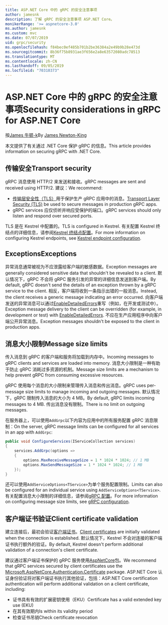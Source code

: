 ```yaml
---
title: ASP.NET Core 中的 gRPC 的安全注意事项
author: jamesnk
description: 了解 gRPC 的安全注意事项 ASP.NET Core。
monikerRange: '>= aspnetcore-3.0'
ms.author: jamesnk
ms.custom: mvc
ms.date: 07/07/2019
uid: grpc/security
ms.openlocfilehash: f84bec0ef485b701b2be36384a2e49b9b28e473d
ms.sourcegitcommit: 8b36f75b8931ae3f656e2a8e63572080adc78513
ms.translationtype: MT
ms.contentlocale: zh-CN
ms.lasthandoff: 09/05/2019
ms.locfileid: "70310373"
---
```

# <a name="security-considerations-in-grpc-for-aspnet-core"></a><span data-ttu-id="beb38-103">ASP.NET Core 中的 gRPC 的安全注意事项</span><span class="sxs-lookup"><span data-stu-id="beb38-103">Security considerations in gRPC for ASP.NET Core</span></span>

<span data-ttu-id="beb38-104">按[James 牛顿-k](https://twitter.com/jamesnk)</span><span class="sxs-lookup"><span data-stu-id="beb38-104">By [James Newton-King](https://twitter.com/jamesnk)</span></span>

<span data-ttu-id="beb38-105">本文提供了有关通过 .NET Core 保护 gRPC 的信息。</span><span class="sxs-lookup"><span data-stu-id="beb38-105">This article provides information on securing gRPC with .NET Core.</span></span>

## <a name="transport-security"></a><span data-ttu-id="beb38-106">传输安全</span><span class="sxs-lookup"><span data-stu-id="beb38-106">Transport security</span></span>

<span data-ttu-id="beb38-107">gRPC 消息使用 HTTP/2 来发送和接收。</span><span class="sxs-lookup"><span data-stu-id="beb38-107">gRPC messages are sent and received using HTTP/2.</span></span> <span data-ttu-id="beb38-108">建议：</span><span class="sxs-lookup"><span data-stu-id="beb38-108">We recommend:</span></span>

* <span data-ttu-id="beb38-109">[传输层安全性（TLS）](https://tools.ietf.org/html/rfc5246)用于保护生产 gRPC 应用中的消息。</span><span class="sxs-lookup"><span data-stu-id="beb38-109">[Transport Layer Security (TLS)](https://tools.ietf.org/html/rfc5246) be used to secure messages in production gRPC apps.</span></span>
* <span data-ttu-id="beb38-110">gRPC services 应仅侦听并响应受保护的端口。</span><span class="sxs-lookup"><span data-stu-id="beb38-110">gRPC services should only listen and respond over secured ports.</span></span>

<span data-ttu-id="beb38-111">TLS 是在 Kestrel 中配置的。</span><span class="sxs-lookup"><span data-stu-id="beb38-111">TLS is configured in Kestrel.</span></span> <span data-ttu-id="beb38-112">有关配置 Kestrel 终结点的详细信息，请参阅[Kestrel 终结点配置](xref:fundamentals/servers/kestrel#endpoint-configuration)。</span><span class="sxs-lookup"><span data-stu-id="beb38-112">For more information on configuring Kestrel endpoints, see [Kestrel endpoint configuration](xref:fundamentals/servers/kestrel#endpoint-configuration).</span></span>

## <a name="exceptions"></a><span data-ttu-id="beb38-113">Exceptions</span><span class="sxs-lookup"><span data-stu-id="beb38-113">Exceptions</span></span>

<span data-ttu-id="beb38-114">异常消息通常被视为不应泄露给客户端的敏感数据。</span><span class="sxs-lookup"><span data-stu-id="beb38-114">Exception messages are generally considered sensitive data that shouldn't be revealed to a client.</span></span> <span data-ttu-id="beb38-115">默认情况下，gRPC 不会将 gRPC 服务引发的异常的详细信息发送到客户端。</span><span class="sxs-lookup"><span data-stu-id="beb38-115">By default, gRPC doesn't send the details of an exception thrown by a gRPC service to the client.</span></span> <span data-ttu-id="beb38-116">相反，客户端将收到一条指示出错的一般消息。</span><span class="sxs-lookup"><span data-stu-id="beb38-116">Instead, the client receives a generic message indicating an error occurred.</span></span> <span data-ttu-id="beb38-117">向客户端发送的异常消息可以通过[EnableDetailedErrors](xref:grpc/configuration#configure-services-options)重写（例如，在开发或测试中）。</span><span class="sxs-lookup"><span data-stu-id="beb38-117">Exception message delivery to the client can be overridden (for example, in development or test) with [EnableDetailedErrors](xref:grpc/configuration#configure-services-options).</span></span> <span data-ttu-id="beb38-118">不应在生产应用程序中向客户端公开异常消息。</span><span class="sxs-lookup"><span data-stu-id="beb38-118">Exception messages shouldn't be exposed to the client in production apps.</span></span>

## <a name="message-size-limits"></a><span data-ttu-id="beb38-119">消息大小限制</span><span class="sxs-lookup"><span data-stu-id="beb38-119">Message size limits</span></span>

<span data-ttu-id="beb38-120">传入消息到 gRPC 的客户端和服务将加载到内存中。</span><span class="sxs-lookup"><span data-stu-id="beb38-120">Incoming messages to gRPC clients and services are loaded into memory.</span></span> <span data-ttu-id="beb38-121">消息大小限制是一种有助于防止 gRPC 消耗过多资源的机制。</span><span class="sxs-lookup"><span data-stu-id="beb38-121">Message size limits are a mechanism to help prevent gRPC from consuming excessive resources.</span></span>

<span data-ttu-id="beb38-122">gRPC 使用每个消息的大小限制来管理传入消息和传出消息。</span><span class="sxs-lookup"><span data-stu-id="beb38-122">gRPC uses per-message size limits to manage incoming and outgoing messages.</span></span> <span data-ttu-id="beb38-123">默认情况下，gRPC 限制传入消息的大小为 4 MB。</span><span class="sxs-lookup"><span data-stu-id="beb38-123">By default, gRPC limits incoming messages to 4 MB.</span></span> <span data-ttu-id="beb38-124">传出消息没有限制。</span><span class="sxs-lookup"><span data-stu-id="beb38-124">There is no limit on outgoing messages.</span></span>

<span data-ttu-id="beb38-125">在服务器上，可以使用`AddGrpc`以下内容为应用中的所有服务配置 gRPC 消息限制：</span><span class="sxs-lookup"><span data-stu-id="beb38-125">On the server, gRPC message limits can be configured for all services in an app with `AddGrpc`:</span></span>

```csharp
public void ConfigureServices(IServiceCollection services)
{
    services.AddGrpc(options =>
    {
        options.MaxReceiveMessageSize = 1 * 1024 * 1024; // 1 MB
        options.MaxSendMessageSize = 1 * 1024 * 1024; // 1 MB
    });
}
```

<span data-ttu-id="beb38-126">还可以使用`AddServiceOptions<TService>`为单个服务配置限制。</span><span class="sxs-lookup"><span data-stu-id="beb38-126">Limits can also be configured for an individual service using `AddServiceOptions<TService>`.</span></span> <span data-ttu-id="beb38-127">有关配置消息大小限制的详细信息，请参阅[gRPC 配置](xref:grpc/configuration)。</span><span class="sxs-lookup"><span data-stu-id="beb38-127">For more information on configuring message size limits, see [gRPC configuration](xref:grpc/configuration).</span></span>

## <a name="client-certificate-validation"></a><span data-ttu-id="beb38-128">客户端证书验证</span><span class="sxs-lookup"><span data-stu-id="beb38-128">Client certificate validation</span></span>

<span data-ttu-id="beb38-129">建立连接后，最初会验证[客户端证书](https://tools.ietf.org/html/rfc5246#section-7.4.4)。</span><span class="sxs-lookup"><span data-stu-id="beb38-129">[Client certificates](https://tools.ietf.org/html/rfc5246#section-7.4.4) are initially validated when the connection is established.</span></span> <span data-ttu-id="beb38-130">默认情况下，Kestrel 不会对连接的客户端证书执行额外的验证。</span><span class="sxs-lookup"><span data-stu-id="beb38-130">By default, Kestrel doesn't perform additional validation of a connection's client certificate.</span></span>

<span data-ttu-id="beb38-131">建议通过客户端证书保护的 gRPC 服务使用[AspNetCore](xref:security/authentication/certauth)包。</span><span class="sxs-lookup"><span data-stu-id="beb38-131">We recommend that gRPC services secured by client certificates use the [Microsoft.AspNetCore.Authentication.Certificate](xref:security/authentication/certauth) package.</span></span> <span data-ttu-id="beb38-132">ASP.NET Core 认证身份验证将对客户端证书执行其他验证，包括：</span><span class="sxs-lookup"><span data-stu-id="beb38-132">ASP.NET Core certification authentication will perform additional validation on a client certificate, including:</span></span>

* <span data-ttu-id="beb38-133">证书具有有效的扩展密钥使用（EKU）</span><span class="sxs-lookup"><span data-stu-id="beb38-133">Certificate has a valid extended key use (EKU)</span></span>
* <span data-ttu-id="beb38-134">在其有效期内</span><span class="sxs-lookup"><span data-stu-id="beb38-134">Is within its validity period</span></span>
* <span data-ttu-id="beb38-135">检查证书吊销</span><span class="sxs-lookup"><span data-stu-id="beb38-135">Check certificate revocation</span></span>
